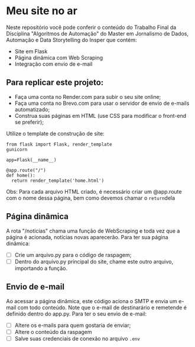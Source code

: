 # Meu site no ar
Neste repositório você pode conferir o conteúdo do Trabalho Final da Disciplina "Algoritmos de Automação" do Master em Jornalismo de Dados, Automação e Data Storytelling do Insper que contém:

- Site em Flask
- Página dinâmica com Web Scraping
- Integração com envio de e-mail 

## Para replicar este projeto: 

- Faça uma conta no Render.com para subir o seu site online;
- Faça uma conta no Brevo.com para usar o servidor de envio de e-mails automatizado;
- Construa suas páginas em HTML (use CSS para modificar o front-end se preferir);

Utilize o template de construção de site:

```
from flask import Flask, render_template
gunicorn

app=Flask(__name__)

@app.route("/")
def home():
  return render_template('home.html')
```
Obs: Para cada arquivo HTML criado, é necessário criar um @app.route com o nome dessa página, bem como devemos chamar o `return`dela

## Página dinâmica

A rota "/noticias" chama uma função de WebScraping e toda vez que a página é acionada, notícias novas aparecerão. 
Para ter sua página dinâmica: 
- [ ] Crie um arquivo.py para o código de raspagem;
- [ ] Dentro do arquivo.py principal do site, chame este outro arquivo, importando a função. 

## Envio de e-mail

Ao acessar a página dinâmica, este código aciona o SMTP e envia um e-mail com todo conteúdo. Note que o e-mail de destinarário e remetende é definido dentro do app.py.
Para ter o seu envio de e-mail:
- [ ] Altere os e-mails para quem gostaria de enviar;
- [ ] Altere o conteúdo da raspagem
- [ ] Salve suas credenciais de conexão no arquivo `.env`
